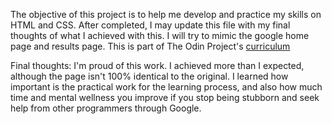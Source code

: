 The objective of this project is to help me develop and practice my skills on HTML and CSS. After completed, I may update this file with my final thoughts of what I achieved with this.
I will try to mimic the google home page and results page.
This is part of The Odin Project's [curriculum](http://www.theodinproject.com/courses/web-development-101/lessons/html-css)

Final thoughts: I'm proud of this work. I achieved more than I expected, although the page isn't 100% identical to the original. I learned how important is the practical work for the learning process, and also how much time and mental wellness you improve if you stop being stubborn and seek help from other programmers through Google.